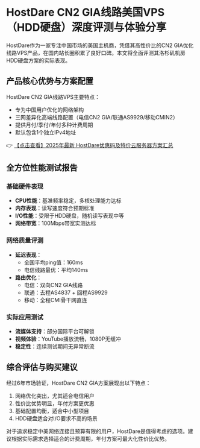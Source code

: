 # HostDare CN2 GIA线路美国VPS（HDD硬盘）深度评测与体验分享

HostDare作为一家专注中国市场的美国主机商，凭借其高性价比的CN2 GIA优化线路VPS产品，在国内站长圈积累了良好口碑。本文将全面评测其洛杉矶机房HDD硬盘方案的实际表现。

## 产品核心优势与方案配置

HostDare CN2 GIA线路VPS主要特点：
- 专为中国用户优化的网络架构
- 三网差异化高端线路配置（电信CN2 GIA/联通AS9929/移动CMIN2）
- 提供月付/季付/年付多种计费周期
- 默认包含1个独立IPv4地址

👉 [【点击查看】2025年最新 HostDare优惠码及特价云服务器方案汇总](https://bit.ly/hostdare)

## 全方位性能测试报告

### 基础硬件表现
- **CPU性能**：基准频率稳定，多核处理能力达标
- **内存表现**：读写速度符合预期标准
- **I/O性能**：受限于HDD硬盘，随机读写表现中等
- **网络带宽**：100Mbps带宽实测达标

### 网络质量评测
- **延迟表现**：
  - 全国平均ping值：160ms
  - 电信线路最优：平均140ms
- **路由优化**：
  - 电信：双向CN2 GIA线路
  - 联通：去程AS4837 + 回程AS9929
  - 移动：全程CMI骨干网直连

### 实际应用测试
- **流媒体支持**：部分国际平台可解锁
- **视频体验**：YouTube播放流畅，1080P无缓冲
- **稳定性**：连续测试期间无异常断流

## 综合评估与购买建议

经过6年市场验证，HostDare CN2 GIA方案展现出以下特点：
1. 网络优化突出，尤其适合电信用户
2. 性价比优势明显，年付方案更优惠
3. 基础配置均衡，适合中小型项目
4. HDD硬盘适合对I/O要求不高的场景

对于追求稳定中美网络连接且预算有限的用户，HostDare是值得考虑的选项。建议根据实际需求选择适合的计费周期，年付方案可最大化性价比优势。